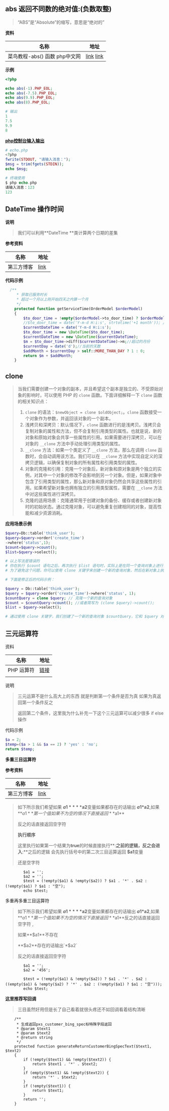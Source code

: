 ## abs 返回不同数的绝对值:(负数取整)

>  “ABS”是“Absolute”的缩写，意思是“绝对的”

**资料**

| 名称                              | 地址                                                         |
| --------------------------------- | ------------------------------------------------------------ |
| 菜鸟教程-abs() 函数     php中文网 | [link](https://www.runoob.com/php/func-math-abs.html)  [link](https://www.php.cn/php-ask-487279.html) |

**示例**

```php
<?php

echo abs(-1).PHP_EOL;
echo abs(-7.5).PHP_EOL;
echo abs(9.9).PHP_EOL;
echo abs(8).PHP_EOL;

# 输出
1
7.5
9.9
8
```

[**php控制台输入输出**](https://blog.csdn.net/weixin_34377065/article/details/92143298?utm_medium=distribute.pc_aggpage_search_result.none-task-blog-2~aggregatepage~first_rank_ecpm_v1~rank_v31_ecpm-1-92143298-null-null.pc_agg_new_rank&utm_term=php+%E6%8E%A7%E5%88%B6%E5%8F%B0%E8%BE%93%E5%85%A5&spm=1000.2123.3001.4430)

```php
# echo.php
<?php
fwrite(STDOUT, "请输入消息："); 
$msg = trim(fgets(STDIN)); 
echo $msg;

# 终端使用
$ php echo.php
请输入消息：123
123
```

## **DateTime 操作时间**

**说明**

> 我们可以利用**DateTime **类计算两个日期的差集

**参考资料**

| 名称       | 地址                                                         |
| ---------- | ------------------------------------------------------------ |
| 第三方博客 | [link](https://blog.csdn.net/u014158869/article/details/87885478) |

**代码示例**

```php
  /**
     * 获取已服务时长
     * 超过一个月以上刚开始四天之内算一个月
     */
    protected function getServiceTime(OrderModel $orderModel)
    {
        $to_door_time = !empty($orderModel->to_door_time) ? $orderModel->to_door_time : "";//上户日期
        //$to_door_time = date('Y-m-d H:i:s', strtotime('+1 month')); //测试写死到店时间
        $currentDateTime = date('Y-m-d H:i:s');
        $to_door_time = new \DateTime($to_door_time);
        $currentDateTime = new \DateTime($currentDateTime);
        $m = $to_door_time->diff($currentDateTime)->m;//超过的月份
        $currentDay = date('d');//当前的天数
        $addMonth = $currentDay > self::MORE_THAN_DAY ? 1 : 0;
        return $m + $addMonth;
    }
```

## clone 

> 当我们需要创建一个对象的副本，并且希望这个副本是独立的、不受原始对象的影响时，可以使用 PHP 的 `clone` 函数。下面详细解释一下 `clone` 函数的相关知识点：
>
> 1. `clone` 的语法：`$newObject = clone $oldObject;`。`clone` 函数接受一个对象作为参数，并返回该对象的一个副本。
> 2. 浅拷贝和深拷贝：默认情况下，`clone` 函数进行的是浅拷贝。浅拷贝会复制对象的属性和方法，但不会复制引用类型的属性。也就是说，新的对象和原始对象会共享一些属性的引用。如果需要进行深拷贝，可以在对象的 `__clone` 方法中手动处理引用类型的属性。
> 3. `__clone` 方法：如果一个类定义了 `__clone` 方法，那么在调用 `clone` 函数时，会自动调用该方法。我们可以在 `__clone` 方法中实现自定义的深拷贝逻辑，以确保复制对象的所有属性和引用类型的属性。
> 4. 对象的克隆和引用：克隆一个对象后，新对象和原对象是两个独立的实例，对其中一个对象的修改不会影响到另一个对象。但是，如果对象中包含了引用类型的属性，那么新对象和原对象仍然会共享这些属性的引用。如果希望新对象也拥有独立的引用类型属性，需要在 `__clone` 方法中对这些属性进行深拷贝。
> 5. 克隆的适用场景：克隆通常用于创建对象的备份、缓存或者创建新对象时的初始状态。通过克隆对象，可以避免重复创建相同的对象，提高性能和减少资源消耗。

**应用场景示例**

```php
$query=Db::table('think_user');
$query=$query->order('create_time')
->where('status',1);
$count=$query->count();
$list=$query->select();

# 以上写法是错误的
# 你在执行 $count 语句之后，再次执行 $list 语句时，实际上是在同一个查询对象上进行操作。这意味着 $list 的查询条件也会包括 $count 的条件，因此可能会得到错误的结果。
# 为了避免这个问题，你可以使用 clone 关键字来创建一个新的查询对象，然后在新对象上执行 $list 的查询。这样就能确保 $count 和 $list 的查询条件是独立的。

# 下面是修正后的代码示例：

$query = Db::table('think_user');
$query = $query->order('create_time')->where('status', 1);
$countQuery = clone $query; // 克隆一个新的查询对象
$count = $countQuery->count(); //或者简写为 (clone $query)->count();
$list = $query->select();

# 通过使用 clone 关键字，我们创建了一个新的查询对象 $countQuery，它和 $query 对象具有相同的查询条件。然后，我们分别在 $countQuery 和 $query 上执行了 $count 和 $list 的查询。这样就可以在 $count 查询中携带上一个 $query 对象的查询条件了。
```

## 三元运算符



资料

| 名称       | 地址                                                  |
| ---------- | ----------------------------------------------------- |
| PHP 运算符 | [链接](https://www.runoob.com/php/php-operators.html) |
|            |                                                       |

说明

> 三元运算不是什么高大上的东西 就是判断第一个条件是否为真  如果为真返回第一个条件反之
>
> 返回第二个条件，这里我为什么补充一下这个三元运算可以减少很多 if else 操作

代码示例

```php
$a = 2;
$temp=($a > 1 && $a == 2) ? 'yes' : 'no';
return $temp;
```

**多重三目运算符**

**参考资料**

| 名称       | 地址                                                         |
| ---------- | ------------------------------------------------------------ |
| 第三方博客 | [link](https://blog.csdn.net/qq_35641337/article/details/89154017) |



> 如下所示我们希望如果 **$a1** **$a2**变量如果都存在的话输出 **$a1*$a2**,如果**$a1**第一个值如果不为空的情况下直接返回**$a1**
>
> 反之的话直接返回空字符          
>
> **执行顺序**
>
> 这里执行如果第一个结果为**true**的时候直接执行**:**之前的逻辑，反之会进入**:**之后的逻辑 会先执行括号中的第二次三目运算返回 **$a1**变量
>
> 还是空字符

```shell
        $a1 = '';
        $a2 = '';
        $test = (!empty($a1) & !empty($a2)) ? $a1 . '*' . $a2 : (!empty($a1) ? $a1 : "空");
        echo $test;
```

多重再多重三目运算符

> 如下所示我们希望如果 **$a1** **$a2**变量如果都存在的话输出 **$a1*$a2**,如果**$a1**第一个值如果不为空的情况下直接返回**$a1**反之的话直接返回空字符 ,
>
> 如果**$a1**不存在
>
> **$a2**存在的话输出`*$a2`
>
> 反之的话直接返回空字符         

```shell
        $a1 = '';
        $a2 = '456';

        $test = (!empty($a1) & !empty($a2)) ? $a1 . '*' . $a2 : ((empty($a1) & !empty($a2) ? '*' . $a2 : (!empty($a1) ? $a1 : "空")));
        echo $test;
```

**这里推荐写回调**

> 三目虽然好用但是长了自己看着就很头疼还不如回调看着结构清晰

```shell
    /**
     * 生成返回pxs_customer_bing_spec标特殊字段返回
     * @param $text1
     * @param $text2
     * @return string
     */
    protected function generateReturnCustomerBingSpecText($text1, $text2)
    {
        if (!empty($text1) && !empty($text2)) {
            return $text1 . '*' . $text2;
        }
        if (empty($text1) && !empty($text2)) {
            return '*' . $text2;
        }
        if (!empty($text1)) {
            return $text1;
        }
        return '';
    }
```

